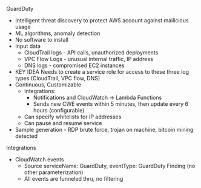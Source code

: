 GuardDuty
- Intelligent threat discovery to protect AWS account against mailicious usage
- ML algorithms, anomaly detection
- No software to install
- Input data
  - CloudTrail logs - API calls, unauthorized deployments
  - VPC Flow Logs - unusual internal traffic, IP address
  - DNS logs - compromised EC2 instances
- KEY IDEA Needs to create a service role for access to these three log types (CloudTrail, VPC flow, DNS)
- Continuous, Customizable
  - Integrations: 
    - Notifications and CloudWatch -> Lambda Functions
    - Sends new CWE events within 5 minutes, then update every 6 hours (configurable)
  - Can specify whitelists for IP addresses
  - Can pause and resume service
- Sample generation - RDP brute force, trojan on machine, bitcoin mining detected

Integrations
- CloudWatch events
  - Source serviceName: GuardDuty, eventType: GuardDuty Finding (no other parameterization)
  - All events are funneled thru, no filtering